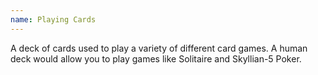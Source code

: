 ```yaml
---
name: Playing Cards
---
```

A deck of cards used to play a variety of different card games. A human deck would allow you to play games like
Solitaire and Skyllian-5 Poker.
